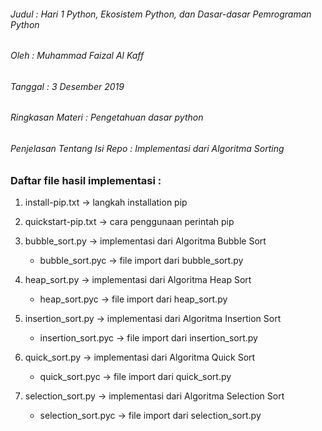 ###### Judul	: Hari 1 Python, Ekosistem Python, dan Dasar-dasar Pemrograman Python
###### Oleh	: Muhammad Faizal Al Kaff
###### Tanggal	: 3 Desember 2019
###### Ringkasan Materi : Pengetahuan dasar python 
###### Penjelasan Tentang Isi Repo : Implementasi dari Algoritma Sorting

### Daftar file hasil implementasi :
1. install-pip.txt -> langkah installation pip

2. quickstart-pip.txt -> cara penggunaan perintah pip

3. bubble_sort.py -> implementasi dari Algoritma Bubble Sort
	- bubble_sort.pyc -> file import dari bubble_sort.py
	
4. heap_sort.py -> implementasi dari Algoritma Heap Sort
	- heap_sort.pyc -> file import dari heap_sort.py
	
5. insertion_sort.py -> implementasi dari Algoritma Insertion Sort
	- insertion_sort.pyc -> file import dari insertion_sort.py
	
6. quick_sort.py -> implementasi dari Algoritma Quick Sort
	- quick_sort.pyc -> file import dari quick_sort.py
	
7. selection_sort.py -> implementasi dari Algoritma Selection Sort
	- selection_sort.pyc -> file import dari selection_sort.py

